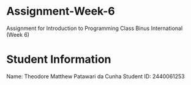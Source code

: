 # Assignment-Week-6
Assignment for Introduction to Programming Class Binus International (Week 6)

# Student Information
Name: Theodore Matthew Patawari da Cunha
Student ID: 2440061253
